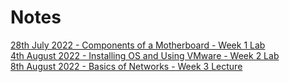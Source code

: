 # Notes

[28th July 2022 - Components of a Motherboard - Week 1 Lab](./28072022.md) </br>
[4th August 2022 - Installing OS and Using VMware - Week 2 Lab](./04082022.md) </br>
[8th August 2022 - Basics of Networks - Week 3 Lecture](./08082022.md)
